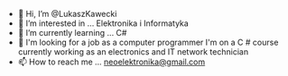 - 👋 Hi, I’m @LukaszKawecki
- 👀 I’m interested in ... Elektronika i  Informatyka
- 🌱 I’m currently learning ... C#
- 💞️  I'm looking for a job as a computer programmer I'm on a C # course currently working as an electronics and IT network technician
- 📫 How to reach me ... neoelektronika@gmail.com

<!---
LukaszKawecki/LukaszKawecki is a ✨ special ✨ repository because its `README.md` (this file) appears on your GitHub profile.
You can click the Preview link to take a look at your changes.
--->
